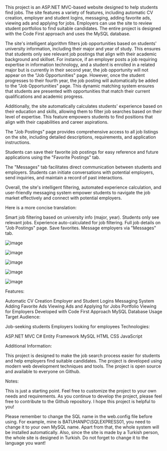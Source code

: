 This project is an ASP.NET MVC-based website designed to help students find jobs. The site features a variety of features, including automatic CV creation, employer and student logins, messaging, adding favorite ads, viewing ads and applying for jobs. Employers can use the site to review student portfolios to find suitable candidates. The entire project is designed with the Code First approach and uses the MySQL database.

The site's intelligent algorithm filters job opportunities based on students' university information, including their major and year of study. This ensures that students only see relevant job postings that align with their academic background and skillset. For instance, if an employer posts a job requiring expertise in information technology, and a student is enrolled in a related major but is currently in their second year, the job opportunity will not appear on the "Job Opportunities" page. However, once the student progresses to their fourth year, the job posting will automatically be added to the "Job Opportunities" page. This dynamic matching system ensures that students are presented with opportunities that match their current qualifications and academic progress.

Additionally, the site automatically calculates students' experience based on their education and skills, allowing them to filter job searches based on their level of expertise. This feature empowers students to find positions that align with their capabilities and career aspirations.

The "Job Postings" page provides comprehensive access to all job listings on the site, including detailed descriptions, requirements, and application instructions.

Students can save their favorite job postings for easy reference and future applications using the "Favorite Postings" tab.

The "Messages" tab facilitates direct communication between students and employers. Students can initiate conversations with potential employers, send inquiries, and maintain a record of past interactions.

Overall, the site's intelligent filtering, automated experience calculation, and user-friendly messaging system empower students to navigate the job market effectively and connect with potential employers.

Here is a more concise translation:

Smart job filtering based on university info (major, year). Students only see relevant jobs. Experience auto-calculated for job filtering. Full job details on "Job Postings" page. Save favorites. Message employers via "Messages" tab.

![image](https://github.com/user-attachments/assets/3dca0539-5f12-4196-b112-df24856ef257)

![image](https://github.com/user-attachments/assets/db759026-1c96-4047-b9c7-2429724b8e33)

![image](https://github.com/user-attachments/assets/97351638-eb58-4153-89f2-354edfe7abd9)

![image](https://github.com/user-attachments/assets/c7a81e24-e926-4905-8eae-1601fde4ddc7)

![image](https://github.com/user-attachments/assets/5cd5f4ec-6c65-4815-9b97-eeaba301973c)

Features:

Automatic CV Creation
Employer and Student Logins
Messaging System
Adding Favorite Ads
Viewing Ads and Applying for Jobs
Portfolio Viewing for Employers
Developed with Code First Approach
MySQL Database Usage
Target Audience:

Job-seeking students
Employers looking for employees
Technologies:

ASP.NET MVC
C#
Entity Framework
MySQL
HTML
CSS
JavaScript

Additional Information:

This project is designed to make the job search process easier for students and help employers find suitable candidates.
The project is developed using modern web development techniques and tools.
The project is open source and available to everyone on Github.

Notes:

This is just a starting point. Feel free to customize the project to your own needs and requirements.
As you continue to develop the project, please feel free to contribute to the Github repository.
I hope this project is helpful to you!

Please remember to change the SQL name in the web.config file before using. For example, mine is BATUHANPC\SQLEXPRESS01, you need to change it to your own MySQL name. Apart from that, the whole system will be installed automatically. Also, since the site is made by a Turkish person, the whole site is designed in Turkish. Do not forget to change it to the language you want!
